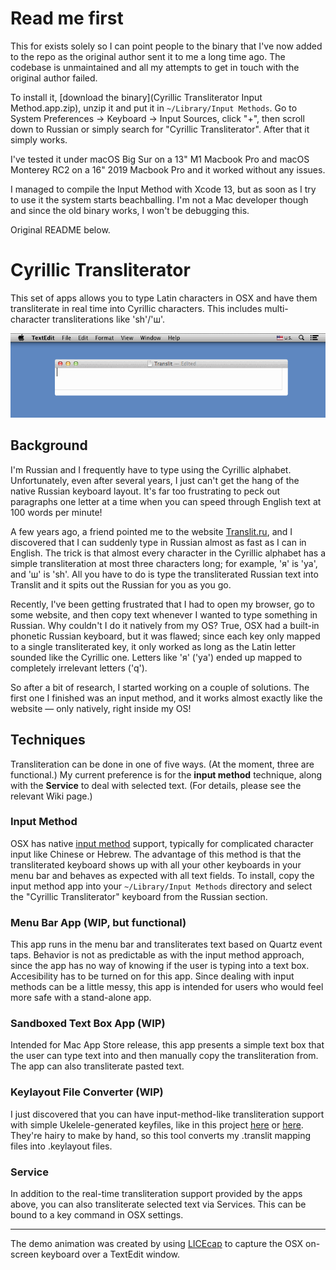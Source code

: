 # Read me first

This for exists solely so I can point people to the binary that I've now added to the repo as the original author sent it to me a long time ago. The codebase is unmaintained and all my attempts to get in touch with the original author failed.

To install it, [download the binary](Cyrillic Transliterator Input Method.app.zip), unzip it and put it in `~/Library/Input Methods`. Go to System Preferences -> Keyboard -> Input Sources, click "+", then scroll down to Russian or simply search for "Cyrillic Transliterator". After that it simply works.

I've tested it under macOS Big Sur on a 13" M1 Macbook Pro and macOS Monterey RC2 on a 16" 2019 Macbook Pro and it worked without any issues.

I managed to compile the Input Method with Xcode 13, but as soon as I try to use it the system starts beachballing. I'm not a Mac developer though and since the old binary works, I won't be debugging this.

Original README below.

# Cyrillic Transliterator

This set of apps allows you to type Latin characters in OSX and have them transliterate in real time into Cyrillic characters. This includes multi-character transliterations like 'sh'/'ш'.

![Demo](Demo.gif)

## Background

I'm Russian and I frequently have to type using the Cyrillic alphabet. Unfortunately, even after several years, I just can't get the hang of the native Russian keyboard layout. It's far too frustrating to peck out paragraphs one letter at a time when you can speed through English text at 100 words per minute!

A few years ago, a friend pointed me to the website [Translit.ru][1], and I discovered that I can suddenly type in Russian almost as fast as I can in English. The trick is that almost every character in the Cyrillic alphabet has a simple transliteration at most three characters long; for example, 'я' is 'ya', and 'ш' is 'sh'. All you have to do is type the transliterated Russian text into Translit and it spits out the Russian for you as you go.

Recently, I've been getting frustrated that I had to open my browser, go to some website, and then copy text whenever I wanted to type something in Russian. Why couldn't I do it natively from my OS? True, OSX had a built-in phonetic Russian keyboard, but it was flawed; since each key only mapped to a single transliterated key, it only worked as long as the Latin letter sounded like the Cyrillic one. Letters like 'я' ('ya') ended up mapped to completely irrelevant letters ('q').

So after a bit of research, I started working on a couple of solutions. The first one I finished was an input method, and it works almost exactly like the website — only natively, right inside my OS!

## Techniques

Transliteration can be done in one of five ways. (At the moment, three are functional.) My current preference is for the **input method** technique, along with the **Service** to deal with selected text. (For details, please see the relevant Wiki page.)

### Input Method

OSX has native [input method][2] support, typically for complicated character input like Chinese or Hebrew. The advantage of this method is that the transliterated keyboard shows up with all your other keyboards in your menu bar and behaves as expected with all text fields. To install, copy the input method app into your `~/Library/Input Methods` directory and select the "Cyrillic Transliterator" keyboard from the Russian section.

### Menu Bar App (WIP, but functional)

This app runs in the menu bar and transliterates text based on Quartz event taps. Behavior is not as predictable as with the input method approach, since the app has no way of knowing if the user is typing into a text box. Accesibility has to be turned on for this app. Since dealing with input methods can be a little messy, this app is intended for users who would feel more safe with a stand-alone app.

### Sandboxed Text Box App (WIP)

Intended for Mac App Store release, this app presents a simple text box that the user can type text into and then manually copy the transliteration from. The app can also transliterate pasted text.

### Keylayout File Converter (WIP)

I just discovered that you can have input-method-like transliteration support with simple Ukelele-generated keyfiles, like in this project [here][4] or [here][5]. They're hairy to make by hand, so this tool converts my .translit mapping files into .keylayout files.

### Service

In addition to the real-time transliteration support provided by the apps above, you can also transliterate selected text via Services. This can be bound to a key command in OSX settings.

---

The demo animation was created by using [LICEcap][3] to capture the OSX on-screen keyboard over a TextEdit window.

[1]: http://www.translit.ru
[2]: http://en.wikipedia.org/wiki/Input_method
[3]: http://www.cockos.com/licecap/
[4]: https://github.com/bernardn/macos-transliteration
[5]: http://github.com/aik099/custom.keylayout